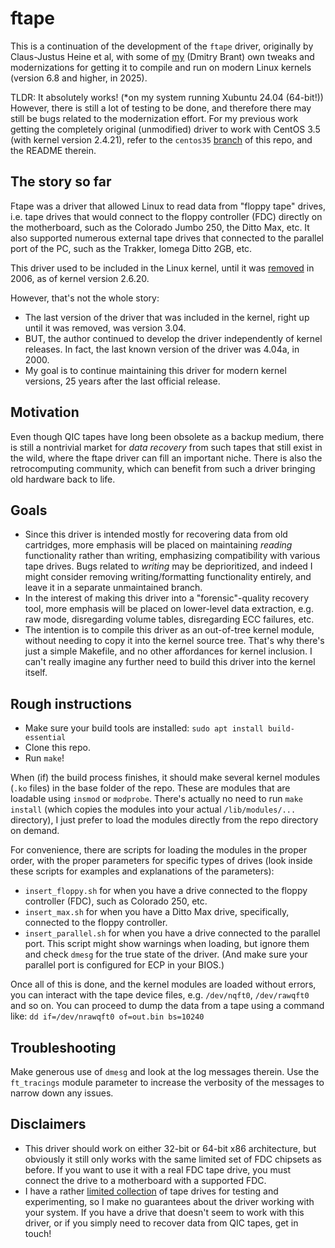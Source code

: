 # ftape

This is a continuation of the development of the `ftape` driver, originally by Claus-Justus Heine et al, with some of [my](https://dmitrybrant.com) (Dmitry Brant) own tweaks and modernizations for getting it to compile and run on modern Linux kernels (version 6.8 and higher, in 2025).

TLDR: It absolutely works! (*on my system running Xubuntu 24.04 (64-bit!)) However, there is still a lot of testing to be done, and therefore there may still be bugs related to the modernization effort. For my previous work getting the completely original (unmodified) driver to work with CentOS 3.5 (with kernel version 2.4.21), refer to the `centos35` [branch](tree/centos35) of this repo, and the README therein.

## The story so far

Ftape was a driver that allowed Linux to read data from "floppy tape" drives, i.e. tape drives that would connect to the floppy controller (FDC) directly on the motherboard, such as the Colorado Jumbo 250, the Ditto Max, etc. It also supported numerous external tape drives that connected to the parallel port of the PC, such as the Trakker, Iomega Ditto 2GB, etc.

This driver used to be included in the Linux kernel, until it was [removed](https://lwn.net/Articles/202253/) in 2006, as of kernel version 2.6.20.

However, that's not the whole story:
* The last version of the driver that was included in the kernel, right up until it was removed, was version 3.04.
* BUT, the author continued to develop the driver independently of kernel releases. In fact, the last known version of the driver was 4.04a, in 2000.
* My goal is to continue maintaining this driver for modern kernel versions, 25 years after the last official release.

## Motivation

Even though QIC tapes have long been obsolete as a backup medium, there is still a nontrivial market for _data recovery_ from such tapes that still exist in the wild, where the ftape driver can fill an important niche. There is also the retrocomputing community, which can benefit from such a driver bringing old hardware back to life.

## Goals

* Since this driver is intended mostly for recovering data from old cartridges, more emphasis will be placed on maintaining _reading_ functionality rather than writing, emphasizing compatibility with various tape drives. Bugs related to _writing_ may be deprioritized, and indeed I might consider removing writing/formatting functionality entirely, and leave it in a separate unmaintained branch.
* In the interest of making this driver into a "forensic"-quality recovery tool, more emphasis will be placed on lower-level data extraction, e.g. raw mode, disregarding volume tables, disregarding ECC failures, etc.
* The intention is to compile this driver as an out-of-tree kernel module, without needing to copy it into the kernel source tree. That's why there's just a simple Makefile, and no other affordances for kernel inclusion. I can't really imagine any further need to build this driver into the kernel itself.

## Rough instructions

* Make sure your build tools are installed: `sudo apt install build-essential`
* Clone this repo.
* Run `make`!

When (if) the build process finishes, it should make several kernel modules (`.ko` files) in the base folder of the repo. These are modules that are loadable using `insmod` or `modprobe`. There's actually no need to run `make install` (which copies the modules into your actual `/lib/modules/...` directory), I just prefer to load the modules directly from the repo directory on demand.

For convenience, there are scripts for loading the modules in the proper order, with the proper parameters for specific types of drives (look inside these scripts for examples and explanations of the parameters):
* `insert_floppy.sh` for when you have a drive connected to the floppy controller (FDC), such as Colorado 250, etc.
* `insert_max.sh` for when you have a Ditto Max drive, specifically, connected to the floppy controller.
* `insert_parallel.sh` for when you have a drive connected to the parallel port. This script might show warnings when loading, but ignore them and check `dmesg` for the true state of the driver. (And make sure your parallel port is configured for ECP in your BIOS.)

Once all of this is done, and the kernel modules are loaded without errors, you can interact with the tape device files, e.g. `/dev/nqft0`, `/dev/rawqft0` and so on. You can proceed to dump the data from a tape using a command like: `dd if=/dev/nrawqft0 of=out.bin bs=10240`

## Troubleshooting

Make generous use of `dmesg` and look at the log messages therein. Use the `ft_tracings` module parameter to increase the verbosity of the messages to narrow down any issues.

## Disclaimers

* This driver should work on either 32-bit or 64-bit x86 architecture, but obviously it still only works with the same limited set of FDC chipsets as before. If you want to use it with a real FDC tape drive, you must connect the drive to a motherboard with a supported FDC.
* I have a rather [limited collection](https://dmitrybrant.com/inventory-media) of tape drives for testing and experimenting, so I make no guarantees about the driver working with your system. If you have a drive that doesn't seem to work with this driver, or if you simply need to recover data from QIC tapes, get in touch!
